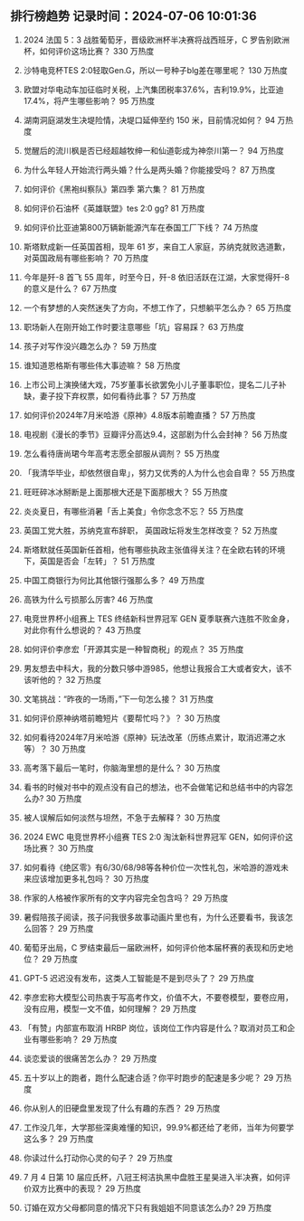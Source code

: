 
## 排行榜趋势 记录时间：2024-07-06 10:01:36
  
  1. 2024 法国 5：3 战胜葡萄牙，晋级欧洲杯半决赛将战西班牙，C 罗告别欧洲杯，如何评价这场比赛？ 330 万热度
    
  2. 沙特电竞杯TES 2:0轻取Gen.G，所以一号种子blg差在哪里呢？ 130 万热度
    
  3. 欧盟对华电动车加征临时关税，上汽集团税率37.6%，吉利19.9%，比亚迪17.4%，将产生哪些影响？ 95 万热度
    
  4. 湖南洞庭湖发生决堤险情，决堤口延伸至约 150 米，目前情况如何？ 94 万热度
    
  5. 觉醒后的流川枫是否已经超越牧绅一和仙道彰成为神奈川第一？ 94 万热度
    
  6. 为什么年轻人开始流行两头婚？什么是两头婚？你能接受吗？ 87 万热度
    
  7. 如何评价《黑袍纠察队》第四季 第六集？ 81 万热度
    
  8. 如何评价石油杯《英雄联盟》tes 2:0 gg? 81 万热度
    
  9. 如何评价比亚迪第800万辆新能源汽车在泰国工厂下线？ 74 万热度
    
  10. 斯塔默成新一任英国首相，现年 61 岁，来自工人家庭，苏纳克就败选道歉，对英国政局有哪些影响？ 70 万热度
    
  11. 今年是歼-8 首飞 55 周年，时至今日，歼-8 依旧活跃在江湖，大家觉得歼-8 的意义是什么？ 67 万热度
    
  12. 一个有梦想的人突然迷失了方向，不想工作了，只想躺平怎么办？ 65 万热度
    
  13. 职场新人在刚开始工作时要注意哪些「坑」容易踩？ 63 万热度
    
  14. 孩子对写作没兴趣怎么办？ 59 万热度
    
  15. 谁知道恩格斯有哪些伟大事迹嘛？ 58 万热度
    
  16. 上市公司上演换储大戏，75岁董事长欲罢免小儿子董事职位，提名二儿子补缺，妻子投下弃权票，如何看待此事？ 57 万热度
    
  17. 如何评价2024年7月米哈游《原神》4.8版本前瞻直播？ 57 万热度
    
  18. 电视剧《漫长的季节》豆瓣评分高达9.4，这部剧为什么会封神？ 56 万热度
    
  19. 怎么看待唐尚珺今年高考志愿全部服从调剂？ 55 万热度
    
  20. 「我清华毕业，却依然很自卑」，努力又优秀的人为什么也会自卑？ 55 万热度
    
  21. 旺旺碎冰冰掰断是上面那根大还是下面那根大？ 55 万热度
    
  22. 炎炎夏日，有哪些消暑「舌上美食」令你念念不忘？ 55 万热度
    
  23. 英国工党大胜，苏纳克宣布辞职， 英国政坛将发生怎样改变？ 52 万热度
    
  24. 斯塔默就任英国新任首相，他有哪些执政主张值得关注？在全欧右转的环境下，英国是否会「左转」？ 51 万热度
    
  25. 中国工商银行为何比其他银行强那么多？ 49 万热度
    
  26. 高铁为什么亏损那么厉害? 46 万热度
    
  27. 电竞世界杯小组赛上 TES 终结新科世界冠军 GEN 夏季联赛六连胜不败金身，对此你有什么想说的？ 43 万热度
    
  28. 如何评价李彦宏「开源其实是一种智商税」的观点？ 35 万热度
    
  29. 男友想去中科大，我的分数只够中游985，他想让我报合工大或者安大，该不该听他的？ 32 万热度
    
  30. 文笔挑战：“昨夜的一场雨，”下一句怎么接？ 31 万热度
    
  31. 如何评价原神纳塔前瞻短片《要帮忙吗？》？ 30 万热度
    
  32. 如何看待2024年7月米哈游《原神》玩法改革（历练点累计，取消迟滞之水等）？ 30 万热度
    
  33. 高考落下最后一笔时，你脑海里想的是什么？ 30 万热度
    
  34. 看书的时候对书中的观点没有自己的想法，也不会做笔记和总结书中的内容怎么办? 30 万热度
    
  35. 被人误解后如何淡然与坦然，不急于去解释？ 30 万热度
    
  36. 2024 EWC 电竞世界杯小组赛 TES 2:0 淘汰新科世界冠军 GEN，如何评价这场比赛？ 30 万热度
    
  37. 如何看待《绝区零》有6/30/68/98等各种价位一次性礼包，米哈游的游戏未来应该增加更多礼包吗？ 30 万热度
    
  38. 作家的人格被作家所有的文字内容完全包含吗？ 29 万热度
    
  39. 暑假陪孩子阅读，孩子问我很多故事动画片里也有，为什么还要看书，我该怎么回答？ 29 万热度
    
  40. 葡萄牙出局，C 罗结束最后一届欧洲杯，如何评价他本届杯赛的表现和历史地位？ 29 万热度
    
  41. GPT-5 迟迟没有发布，这类人工智能是不是到尽头了？ 29 万热度
    
  42. 李彦宏称大模型公司热衷于写高考作文，价值不大，不要卷模型，要卷应用，没有应用，模型一文不值，如何理解？ 29 万热度
    
  43. 「有赞」内部宣布取消 HRBP 岗位，该岗位工作内容是什么？取消对员工和企业有哪些影响？ 29 万热度
    
  44. 谈恋爱谈的很痛苦怎么办？ 29 万热度
    
  45. 五十岁以上的跑者，跑什么配速合适？你平时跑步的配速是多少呢？ 29 万热度
    
  46. 你从别人的旧硬盘里发现了什么有趣的东西？ 29 万热度
    
  47. 工作没几年，大学那些深奥难懂的知识，99.9%都还给了老师，当年为何要学这么多？ 29 万热度
    
  48. 你读过什么打动你心灵的句子？ 29 万热度
    
  49. 7 月 4 日第 10 届应氏杯，八冠王柯洁执黑中盘胜王星昊进入半决赛，如何评价双方比赛中的表现？ 29 万热度
    
  50. 订婚在双方父母都同意的情况下只有我姐姐不同意该怎么办? 29 万热度
    